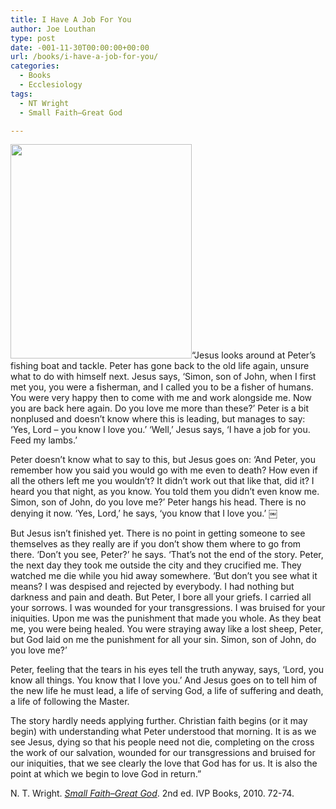 ```yaml
---
title: I Have A Job For You
author: Joe Louthan
type: post
date: -001-11-30T00:00:00+00:00
url: /books/i-have-a-job-for-you/
categories:
  - Books
  - Ecclesiology
tags:
  - NT Wright
  - Small Faith—Great God

---
```

[<img src="https://i2.wp.com/theologic.us/wp-content/uploads/2012/11/jesus-peter-reconciliation1.jpg?resize=290%2C343" alt="" title="jesus-peter-reconciliation1" width="290" height="343" class="alignright size-full wp-image-1312" srcset="https://i2.wp.com/theologic.us/wp-content/uploads/2012/11/jesus-peter-reconciliation1.jpg?w=290 290w, https://i2.wp.com/theologic.us/wp-content/uploads/2012/11/jesus-peter-reconciliation1.jpg?resize=253%2C300 253w" sizes="(max-width: 290px) 100vw, 290px" data-recalc-dims="1" />][1]&#8220;Jesus looks around at Peter’s fishing boat and tackle. Peter has gone back to the old life again, unsure what to do with himself next. Jesus says, &#8216;Simon, son of John, when I first met you, you were a fisherman, and I called you to be a fisher of humans. You were very happy then to come with me and work alongside me. Now you are back here again. Do you love me more than these?&#8217; Peter is a bit nonplused and doesn’t know where this is leading, but manages to say: &#8216;Yes, Lord – you know I love you.&#8217; &#8216;Well,&#8217; Jesus says, &#8216;I have a job for you. Feed my lambs.&#8217;

Peter doesn’t know what to say to this, but Jesus goes on: &#8216;And Peter, you remember how you said you would go with me even to death? How even if all the others left me you wouldn’t? It didn’t work out that like that, did it? I heard you that night, as you know. You told them you didn’t even know me. Simon, son of John, do you love me?&#8217; Peter hangs his head. There is no denying it now. &#8216;Yes, Lord,&#8217; he says, &#8216;you know that I love you.&#8217; ￼

But Jesus isn’t finished yet. There is no point in getting someone to see themselves as they really are if you don’t show them where to go from there. &#8216;Don’t you see, Peter?&#8217; he says. &#8216;That’s not the end of the story. Peter, the next day they took me outside the city and they crucified me. They watched me die while you hid away somewhere. &#8216;But don’t you see what it means? I was despised and rejected by everybody. I had nothing but darkness and pain and death. But Peter, I bore all your griefs. I carried all your sorrows. I was wounded for your transgressions. I was bruised for your iniquities. Upon me was the punishment that made you whole. As they beat me, you were being healed. You were straying away like a lost sheep, Peter, but God laid on me the punishment for all your sin. Simon, son of John, do you love me?&#8217;

Peter, feeling that the tears in his eyes tell the truth anyway, says, &#8216;Lord, you know all things. You know that I love you.&#8217; And Jesus goes on to tell him of the new life he must lead, a life of serving God, a life of suffering and death, a life of following the Master.

The story hardly needs applying further. Christian faith begins (or it may begin) with understanding what Peter understood that morning. It is as we see Jesus, dying so that his people need not die, completing on the cross the work of our salvation, wounded for our transgressions and bruised for our iniquities, that we see clearly the love that God has for us. It is also the point at which we begin to love God in return.&#8221;

N. T. Wright. _<a href="https://www.amazon.com/dp/0830838333/ref=as_li_ss_til?tag=iamlipr-20&#038;camp=0&#038;creative=0&#038;linkCode=as4&#038;creativeASIN=0830838333&#038;adid=02FR3JGM85T583T48Z7Q&#038;" target="_blank">Small Faith&#8211;Great God</a>_. 2nd ed. IVP Books, 2010. 72-74.

 [1]: https://i2.wp.com/theologic.us/wp-content/uploads/2012/11/jesus-peter-reconciliation1.jpg